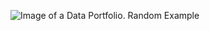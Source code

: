 ![Image of a Data Portfolio. Random Example](https://encrypted-tbn0.gstatic.com/images?q=tbn:ANd9GcRgsasS6Fn35af8pY8K6l1CmdXp-NjfoquvLd9U78nRYQjd0O9_wdODnQUV4iSHv3UJHw0&usqp=CAU "Random portfolio")
